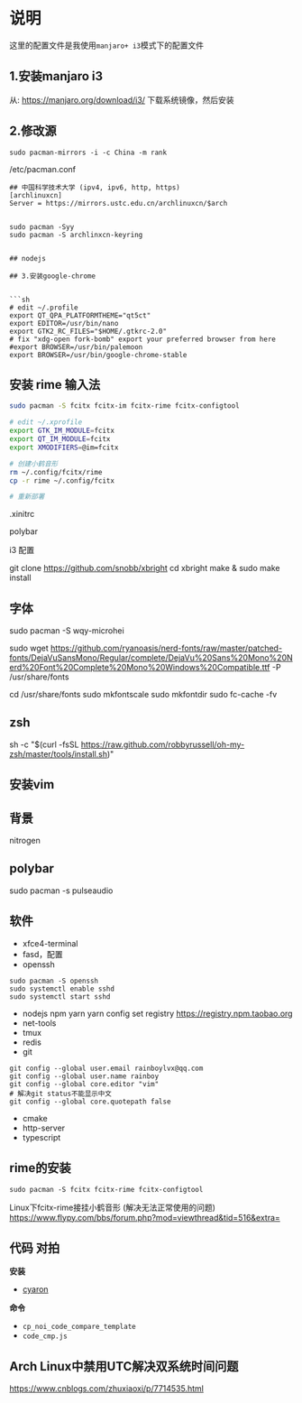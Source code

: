 # 说明

这里的配置文件是我使用`manjaro+ i3`模式下的配置文件

## 1.安装manjaro i3

从: https://manjaro.org/download/i3/ 下载系统镜像，然后安装


## 2.修改源

```
sudo pacman-mirrors -i -c China -m rank
```

/etc/pacman.conf
```
## 中国科学技术大学 (ipv4, ipv6, http, https)
[archlinuxcn]
Server = https://mirrors.ustc.edu.cn/archlinuxcn/$arch


sudo pacman -Syy
sudo pacman -S archlinxcn-keyring


## nodejs

## 3.安装google-chrome


```sh
# edit ~/.profile
export QT_QPA_PLATFORMTHEME="qt5ct"
export EDITOR=/usr/bin/nano
export GTK2_RC_FILES="$HOME/.gtkrc-2.0"
# fix "xdg-open fork-bomb" export your preferred browser from here
#export BROWSER=/usr/bin/palemoon
export BROWSER=/usr/bin/google-chrome-stable
```


## 安装 rime 输入法

```sh
sudo pacman -S fcitx fcitx-im fcitx-rime fcitx-configtool

# edit ~/.xprofile
export GTK_IM_MODULE=fcitx
export QT_IM_MODULE=fcitx
export XMODIFIERS=@im=fcitx

# 创建小鹤音形
rm ~/.config/fcitx/rime
cp -r rime ~/.config/fcitx

# 重新部署
```



.xinitrc


polybar


i3 配置

git clone https://github.com/snobb/xbright
cd xbright
make & sudo make install


## 字体

sudo pacman -S wqy-microhei

sudo wget https://github.com/ryanoasis/nerd-fonts/raw/master/patched-fonts/DejaVuSansMono/Regular/complete/DejaVu%20Sans%20Mono%20Nerd%20Font%20Complete%20Mono%20Windows%20Compatible.ttf -P /usr/share/fonts

cd /usr/share/fonts
sudo mkfontscale
sudo mkfontdir
sudo fc-cache -fv


## zsh
sh -c "$(curl -fsSL https://raw.github.com/robbyrussell/oh-my-zsh/master/tools/install.sh)"

## 安装vim


## 背景

nitrogen

## polybar

sudo pacman -s pulseaudio


## 软件

 - xfce4-terminal
 - fasd，配置
 - openssh


```
sudo pacman -S openssh
sudo systemctl enable sshd
sudo systemctl start sshd
```

- nodejs npm yarn
yarn config set registry https://registry.npm.taobao.org
- net-tools
- tmux
- redis
- git
```
git config --global user.email rainboylvx@qq.com
git config --global user.name rainboy
git config --global core.editor "vim"
# 解决git status不能显示中文
git config --global core.quotepath false
```

 - cmake
 - http-server 
 - typescript


## rime的安装
```
sudo pacman -S fcitx fcitx-rime fcitx-configtool
```
Linux下fcitx-rime接挂小鹤音形 (解决无法正常使用的问题)
https://www.flypy.com/bbs/forum.php?mod=viewthread&tid=516&extra=

## 代码 对拍

**安装**

 - [cyaron](https://github.com/luogu-dev/cyaron)

 **命令**

  - `cp_noi_code_compare_template`
  - `code_cmp.js`

## Arch Linux中禁用UTC解决双系统时间问题
https://www.cnblogs.com/zhuxiaoxi/p/7714535.html


